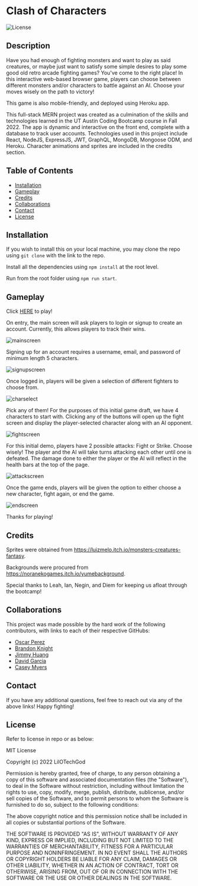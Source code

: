 # Clash of Characters
![License](https://img.shields.io/badge/License-MIT-blue)

## Description
Have you had enough of fighting monsters and want to play as said creatures, or maybe just want to satisfy some simple desires to play some good old retro arcade fighting games? You've come to the right place! In this interactive web-based browser game, players can choose between different monsters and/or characters to battle against an AI. Choose your moves wisely on the path to victory!

This game is also mobile-friendly, and deployed using Heroku app.

This full-stack MERN project was created as a culmination of the skills and technologies learned in the UT Austin Coding Bootcamp course in Fall 2022. The app is dynamic and interactive on the front end, complete with a database to track user accounts. Technologies used in this project include React, NodeJS, ExpressJS, JWT, GraphQL, MongoDB, Mongoose ODM, and Heroku. Character animations and sprites are included in the credits section.

## Table of Contents
* [Installation](#installation)
* [Gameplay](#gameplay)
* [Credits](#credits)
* [Collaborations](#collaborations)
* [Contact](#contact)
* [License](#license)

## Installation
If you wish to install this on your local machine, you may clone the repo using `git clone` with the link to the repo. 

Install all the dependencies using `npm install` at the root level. 

Run from the root folder using `npm run start`.

## Gameplay

Click [HERE](google.com) to play!

On entry, the main screen will ask players to login or signup to create an account. Currently, this allows players to track their wins.

![mainscreen](https://user-images.githubusercontent.com/113392613/207136243-2b182c8a-3c73-4f0e-9fc1-900230a5a2d6.png)

Signing up for an account requires a username, email, and password of minimum length 5 characters.

![signupscreen](https://user-images.githubusercontent.com/113392613/207136269-52d511a9-f80c-442e-ae10-b9be6ef86679.png)

Once logged in, players will be given a selection of different fighters to choose from.

![charselect](https://user-images.githubusercontent.com/113392613/207136297-fa26402d-5813-4fc1-acbb-0857f8c73b2e.png)

Pick any of them! For the purposes of this initial game draft, we have 4 characters to start with.
Clicking any of the buttons will open up the fight screen and display the player-selected character along with an AI opponent.

![fightscreen](https://user-images.githubusercontent.com/113392613/207136315-2b601087-cdac-4dff-8558-cd97cee7c172.png)

For this initial demo, players have 2 possible attacks: Fight or Strike. Choose wisely! The player and the AI will take turns attacking each other until one is defeated. The damage done to either the player or the AI will reflect in the health bars at the top of the page.

![attackscreen](https://user-images.githubusercontent.com/113392613/207136333-f256b336-5896-496d-86e5-388166db29fc.png)

Once the game ends, players will be given the option to either choose a new character, fight again, or end the game.

![endscreen](https://user-images.githubusercontent.com/113392613/207136352-db9b51b0-0af5-4f2d-bbea-327cb79ed846.png)

Thanks for playing!

## Credits
Sprites were obtained from https://luizmelo.itch.io/monsters-creatures-fantasy. 

Backgrounds were procured from https://noranekogames.itch.io/yumebackground. 

Special thanks to Leah, Ian, Negin, and Diem for keeping us afloat through the bootcamp!

## Collaborations
This project was made possible by the hard work of the following contributors, with links to each of their respective GitHubs:

* [Oscar Perez](https://github.com/LilOTechGod)
* [Brandon Knight](https://github.com/blksmk8483)
* [Jimmy Huang](https://github.com/jimmehhuang)
* [David Garcia](https://github.com/parradavid300)
* [Casey Myers](https://github.com/BriefCasey)

## Contact
If you have any additional questions, feel free to reach out via any of the above links! Happy fighting!

## License
Refer to license in repo or as below:

MIT License

Copyright (c) 2022 LilOTechGod

Permission is hereby granted, free of charge, to any person obtaining a copy of this software and associated documentation files (the "Software"), to deal in the Software without restriction, including without limitation the rights to use, copy, modify, merge, publish, distribute, sublicense, and/or sell copies of the Software, and to permit persons to whom the Software is furnished to do so, subject to the following conditions:

The above copyright notice and this permission notice shall be included in all copies or substantial portions of the Software.

THE SOFTWARE IS PROVIDED "AS IS", WITHOUT WARRANTY OF ANY KIND, EXPRESS OR IMPLIED, INCLUDING BUT NOT LIMITED TO THE WARRANTIES OF MERCHANTABILITY, FITNESS FOR A PARTICULAR PURPOSE AND NONINFRINGEMENT. IN NO EVENT SHALL THE AUTHORS OR COPYRIGHT HOLDERS BE LIABLE FOR ANY CLAIM, DAMAGES OR OTHER LIABILITY, WHETHER IN AN ACTION OF CONTRACT, TORT OR OTHERWISE, ARISING FROM, OUT OF OR IN CONNECTION WITH THE SOFTWARE OR THE USE OR OTHER DEALINGS IN THE SOFTWARE.
